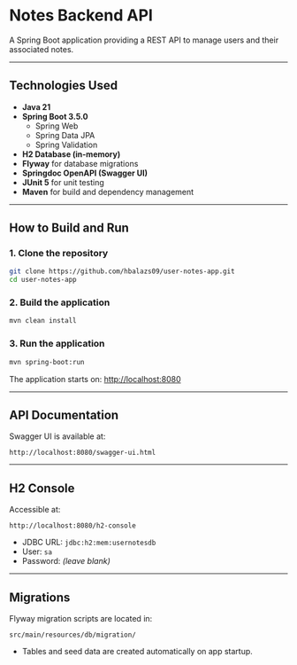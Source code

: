 # Notes Backend API

A Spring Boot application providing a REST API to manage users and their associated notes.

---

## Technologies Used

- **Java 21**
- **Spring Boot 3.5.0**
    - Spring Web
    - Spring Data JPA
    - Spring Validation
- **H2 Database (in-memory)**
- **Flyway** for database migrations
- **Springdoc OpenAPI (Swagger UI)**
- **JUnit 5** for unit testing
- **Maven** for build and dependency management

---


##  How to Build and Run

### 1. **Clone the repository**
```bash
git clone https://github.com/hbalazs09/user-notes-app.git
cd user-notes-app
```

### 2. **Build the application**
```bash
mvn clean install
```

### 3. **Run the application**
```bash
mvn spring-boot:run
```

The application starts on: [http://localhost:8080](http://localhost:8080)

---

## API Documentation

Swagger UI is available at:
```
http://localhost:8080/swagger-ui.html
```

---

## H2 Console

Accessible at:
```
http://localhost:8080/h2-console
```
- JDBC URL: `jdbc:h2:mem:usernotesdb`
- User: `sa`
- Password: *(leave blank)*

---

## Migrations

Flyway migration scripts are located in:
```
src/main/resources/db/migration/
```
- Tables and seed data are created automatically on app startup.

